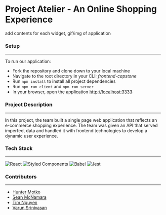 # Project Atelier - An Online Shopping Experience

add contents for each widget, gif/img of application 
### Setup
---
To run our application:
- Fork the repository and clone down to your local machine
- Navigate to the root directory in your CLI: *frontend-capstone*
- Run `npm install` to install all project dependencies
- Run `npm run client` and `npm run server`
- In your browser, open the application [http://localhost:3333](http://localhost:3333)
### Project Description
---
In this project, the team built a single page web application that reflects an e-commerce shopping experience. The team was given an API that served imperfect data and handled it with frontend technologies to develop a dynamic user experience.

### Tech Stack
---
![React](https://img.shields.io/badge/react-%2320232a.svg?style=for-the-badge&logo=react&logoColor=%2361DAFB)
![Styled Components](https://img.shields.io/badge/styled--components-DB7093?style=for-the-badge&logo=styled-components&logoColor=white)
![Babel](https://img.shields.io/badge/Babel-F9DC3e?style=for-the-badge&logo=babel&logoColor=black)
![Jest](https://img.shields.io/badge/-jest-%23C21325?style=for-the-badge&logo=jest&logoColor=white)

### Contributors
---
- [Hunter Motko](https://github.com/hunterMotko)
- [Sean McNamara](https://github.com/seanmcnamara33)
- [Tim Nguyen](https://github.com/timnguy17)
- [Varun Srinivasan](https://github.com/varunsrinivasan2)
